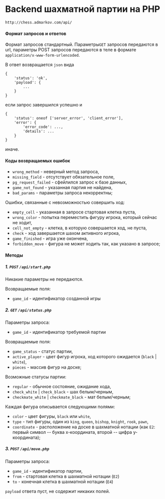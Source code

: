 # Backend шахматной партии на PHP

`http://chess.admarkov.com/api/`


#### Формат запросов и ответов

Формат запросов стандартный. Параметры`GET` запросов передаются в url, параметры POST запросов передаются в теле в формате `application/x-www-form-urlencoded`.

В ответ возвращается `json` вида

````
{
    'status': 'ok',
    'payload': {
        ...
    }
}
````
если запрос завершился успешно и
````
{
    'status': oneof ['server_error', 'client_error'],
    'error': {
        'error_code': ...,
        'details': ...
    }
}
````
иначе.

#### Коды возвращаемых ошибок

* `wrong_method` - неверный метод запроса,
* `missing_field` - отсутствует обязательное поле,
* `pg_request_failed` - сфейлился запрос к базе данных,
* `game_not_found` - указанная партия не найдена,
* `bad_params` - параметры запроса некорректны;

Ошибки, связанные с невозможностью совершить ход:

* `empty_cell` - указанная в запросе стартовая клетка пуста,
* `wrong_color` - попытка переместить фигуру игрока, который сейчас не ходит,
* `cell_not_empty` - клетка, в которую совершается ход, не пуста,
* `check` - ход завершается шахом активного игрока,
* `game_finished` - игра уже окончена,
* `forbidden_move` - фигура не может ходить так, как указано в запросе;

#### Методы

##### 1. `POST` `/api/start.php`

Никакие параметры не передаются.

Возвращаемые поля:

* `game_id` - идентификатор созданной игры

##### 2. `GET` `/api/status.php`

Параметры запроса:

* `game_id` - идентификатор требуемой партии

Возвращаемые поля:

* `game_status` - статус партии,
* `active_player` - цвет фигур игрока, ход которого ожидается (`black` | `white`),
* `pieces` - массив фигур на доске;

Возможные статусы партии:

* `regular` - обычное состояние, ожидание хода,
* `check_white` | `check_black` - шах белым/черным,
* `checkmate_white` | `checkmate_black` - мат белым/черным;

Каждая фигура описывается следующими полями:

* `color` - цвет фигуры, `black` или `white`,
* `type` - тип фигуры, один из `king`, `queen`, `bishop`, `knight`, `rook`, `pawn`,
* `coordinate` - расположение на доске в шахматной нотации (как `E2`: первый символ -- буква x-координата, второй -- цифра y-координата);

##### 3. `POST` `/api/move.php`

Параметры запроса:

* `game_id` - идентификатор партии,
* `from` - стартовая клетка в шахматной нотации (`E2`)
* `to` - конечная клетка в шахматной нотации (`E4`)

`payload` ответа пуст, не содержит никаких полей.